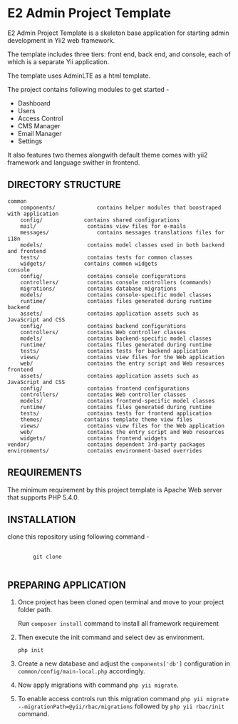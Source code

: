 E2 Admin Project Template
===============================

E2 Admin Project Template is a skeleton base application for
starting admin development in Yii2 web framework.

The template includes three tiers: front end, back end, and console, each of which
is a separate Yii application.

The template uses AdminLTE as a html template.

The project contains following modules to get started - 

<ul>
<li>Dashboard</li>
<li>Users</li>
<li>Access Control</li>
<li>CMS Manager</li>
<li>Email Manager</li>
<li>Settings</li>
</ul>

It also features two themes alongwith default theme comes with yii2 framework and language swither in frontend.

DIRECTORY STRUCTURE
-------------------

```
common
    components/             contains helper modules that boostraped with application
    config/             contains shared configurations
    mail/                contains view files for e-mails
    messages/               contains messages translations files for i18n 
    models/              contains model classes used in both backend and frontend
    tests/               contains tests for common classes
    widgets/            contains common widgets
console
    config/              contains console configurations
    controllers/         contains console controllers (commands)
    migrations/          contains database migrations
    models/              contains console-specific model classes
    runtime/             contains files generated during runtime
backend
    assets/              contains application assets such as JavaScript and CSS
    config/              contains backend configurations
    controllers/         contains Web controller classes
    models/              contains backend-specific model classes
    runtime/             contains files generated during runtime
    tests/               contains tests for backend application    
    views/               contains view files for the Web application
    web/                 contains the entry script and Web resources
frontend
    assets/              contains application assets such as JavaScript and CSS
    config/              contains frontend configurations
    controllers/         contains Web controller classes
    models/              contains frontend-specific model classes
    runtime/             contains files generated during runtime
    tests/               contains tests for frontend application
    themes/             contains template theme view files            
    views/               contains view files for the Web application
    web/                 contains the entry script and Web resources
    widgets/             contains frontend widgets
vendor/                  contains dependent 3rd-party packages
environments/            contains environment-based overrides
```

REQUIREMENTS
----------------------

The minimum requirement by this project template is Apache Web server that supports PHP 5.4.0.

INSTALLATION
--------------------

clone this repository using following command -
<pre>
    <code>
        git clone <repository name>
    </code>
</pre>

PREPARING APPLICATION
-----------------------------------
<ol>
<li><p>Once project has been cloned open terminal and move to your project folder path.<p>
<p>Run <code>composer install</code> command to install all framework requirement</p>
</li>
<li><p>Then execute the init command and select dev as environment.</p>
<pre><code>php init
</code></pre></li>
<li><p>Create a new database and adjust the <code>components['db']</code> configuration in <code>common/config/main-local.php</code> accordingly.</p></li>
<li><p>Now apply migrations with command <code>php yii migrate</code>.</p></li>
<li><p>To enable access controls run this migration command <code>php yii migrate --migrationPath=@yii/rbac/migrations</code> followed by <code>php yii rbac/init</code> command.</p></li>
</ol>
